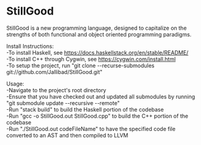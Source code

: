 <!-- # StillGood

StillGood is a new programming language, designed to capitalize on the strengths of both functional and object oriented programming paradigms.

## Setup

(setup for developers, for now)

1. Install [Stack](https://docs.haskellstack.org/en/stable/README/)
2. Clone this repository.
3. In repository, run `stack build`.
4. Run `stack exec StillGood filename` where 'filename' is your test program.
5. Alternatively you can run `stack ghci` to work with GHC's interactive environment.
======= -->

# StillGood  
  
StillGood is a new programming language, designed to capitalize on the strengths of both functional and object oriented programming paradigms.

Install Instructions:  
-To install Haskell, see https://docs.haskellstack.org/en/stable/README/  
-To install C++ through Cygwin, see https://cygwin.com/install.html  
-To setup the project, run "git clone --recurse-submodules git://github.com/Jallibad/StillGood.git"  
  
Usage:  
-Navigate to the project's root directory  
-Ensure that you have checked out and updated all submodules by running "git submodule update --recursive --remote"  
-Run "stack build" to build the Haskell portion of the codebase  
-Run "gcc -o StillGood.out StillGood.cpp" to build the C++ portion of the codebase  
-Run "./StillGood.out codeFileName" to have the specified code file converted to an AST and then compiled to LLVM
